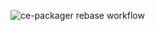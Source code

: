 ![ce-packager rebase workflow](https://raw.github.com/kaltura/ce-packager/falcon/docs/images/CE%20GitHub%20Structure.svg "Rebase Workflow")

